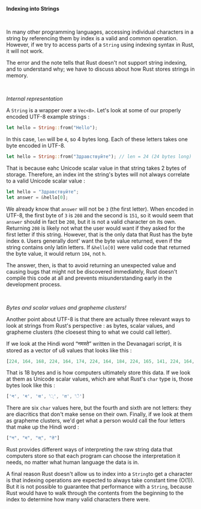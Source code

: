 **Indexing into Strings**

<br>

In many other programming languages, accessing individual characters in a string by referencing them by index is
a valid and common operation. However, if we try to access parts of a `String` using indexing syntax in Rust, it
will not work.

The error and the note tells that Rust doesn't not support string indexing, and to understand why;
we have to discuss about how Rust stores strings in memory.

<br>

*Internal representation*

A `String` is a wrapper over a `Vec<8>`. Let's look at some of our properly encoded UTF-8 example strings :

```rust
let hello = String::from("Hello");
```

In this case, `len` will be `4`, so 4 bytes long. Each of these letters takes one byte encoded in UTF-8.

```rust
let hello = String::from("Здравствуйте"); // len = 24 (24 bytes long)
```

That is because eahc Unicode scalar value in that string takes 2 bytes of storage. Therefore, an index
int the string's bytes will not always correlate to a valid Unicode scalar value :

```rust
let hello = "Здравствуйте";
let answer = &hello[0];
```

We already know that `answer` will not be `3` (the first letter). When encoded in UTF-8, the first byte of
`3` is `208` and the second is `151`, so it would seem that `answer` should in fact be `208`, but it is not a
valid character on its own. Returning `208` is likely not what the user would want if they asked for the first
letter if this string. However, that is the only data that Rust has the byte index `0`. Users generally dont' want
the byte value returned, even if the string contains only latin letters. If `&hello[0]` were valid code
that returned the byte value, it would return `104`, not `h`.

The answer, then, is that to avoid returning an unexpected value and causing bugs that might not be discovered
immediately, Rust doesn't compile this code at all and prevents misunderstanding early in the development process.

<br>

*Bytes and scalar values and grapheme clusters!*

Another point about UTF-8 is that there are actually three relevant ways to look at strings from
Rust's perspective : as bytes, scalar values, and grapheme clusters (the cloesest thing to what we
could call letter).

If we look at the Hindi word “नमस्ते” written in the Devanagari script, it is stored as a vector of u8
values that looks like this :

```rust
[224, 164, 168, 224, 164, 174, 224, 164, 184, 224, 165, 141, 224, 164, 164, 224, 165, 135]
```

That is 18 bytes and is how computers ultimately store this data. If we look at them as Unicode scalar values,
which are what Rust's `char` type is, those bytes look like this :

```rust
['न', 'म', 'स', '्', 'त', 'े']
```

There are six `char` values here, but the fourth and sixth are not letters: they are diacritics that don't make
sense on their own. Finally, if we look at them as grapheme clusters, we'd get what a person would call the
four letters that make up the Hindi word :

```rust
["न", "म", "स्", "ते"]
```

Rust provides different ways of interpreting the raw string data that computers store so that each program can
choose the interpretation it needs, no matter what human language the data is in.

A final reason Rust doesn't allow us to index into a `String`to get a character is that indexing operations are
expected to always take constant time (O(1)). But it is not possible to guarantee that performance with a `String`,
because Rust would have to walk through the contents from the beginning to the index to determine how many valid
characters there were.
